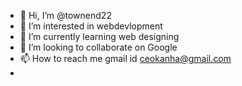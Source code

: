 - 👋 Hi, I’m @townend22
- 👀 I’m interested in webdevlopment
- 🌱 I’m currently learning web designing
- 💞️ I’m looking to collaborate on Google
- 📫 How to reach me gmail id ceokanha@gmail.com
- 

<!---
townend22/townend22 is a ✨ special ✨ repository because its `README.md` (this file) appears on your GitHub profile.
You can click the Preview link to take a look at your changes.
--->
